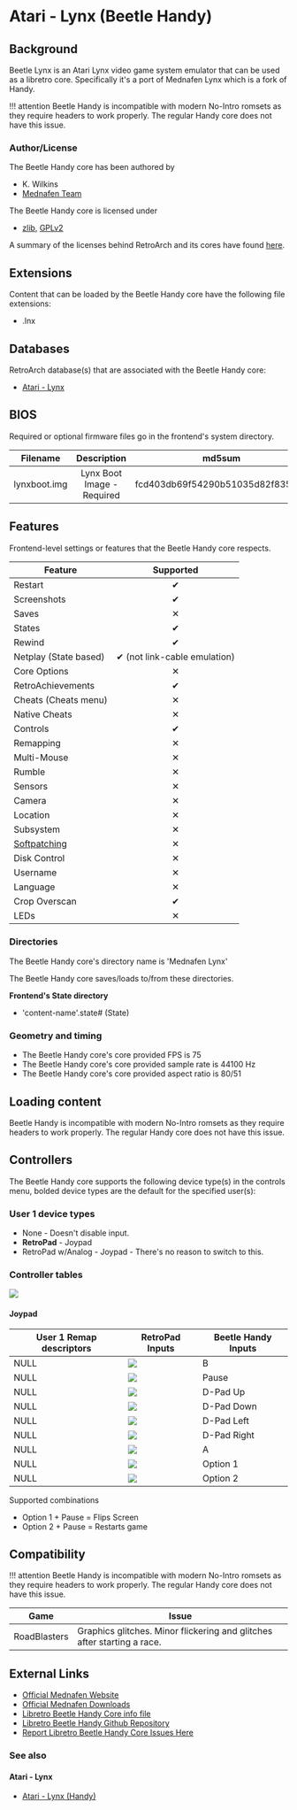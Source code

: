 # Atari - Lynx (Beetle Handy)

## Background

Beetle Lynx is an Atari Lynx video game system emulator that can be used as a libretro core. Specifically it's a port of Mednafen Lynx which is a fork of Handy.

!!! attention
	Beetle Handy is incompatible with modern No-Intro romsets as they require headers to work properly. The regular Handy core does not have this issue.

### Author/License

The Beetle Handy core has been authored by

- K. Wilkins
- [Mednafen Team](https://mednafen.github.io/)

The Beetle Handy core is licensed under

- [zlib](https://github.com/libretro/beetle-lynx-libretro/blob/master/mednafen/lynx/license.txt), [GPLv2](https://github.com/libretro/beetle-lynx-libretro/blob/master/COPYING)

A summary of the licenses behind RetroArch and its cores have found [here](https://docs.libretro.com/tech/licenses/).

## Extensions

Content that can be loaded by the Beetle Handy core have the following file extensions:

- .lnx

## Databases

RetroArch database(s) that are associated with the Beetle Handy core:

- [Atari - Lynx](https://github.com/libretro/libretro-database/blob/master/rdb/Atari%20-%20Lynx.rdb)

## BIOS

Required or optional firmware files go in the frontend's system directory.

|   Filename    |    Description             |              md5sum              |
|:-------------:|:--------------------------:|:--------------------------------:|
| lynxboot.img  | Lynx Boot Image - Required | fcd403db69f54290b51035d82f835e7b |

## Features

Frontend-level settings or features that the Beetle Handy core respects.

| Feature           | Supported |
|-------------------|:---------:|
| Restart           | ✔         |
| Screenshots       | ✔         |
| Saves             | ✕         |
| States            | ✔         |
| Rewind            | ✔         |
| Netplay (State based) | ✔ (not link-cable emulation)         |
| Core Options      | ✕         |
| RetroAchievements | ✔         |
| Cheats (Cheats menu) | ✕         |
| Native Cheats     | ✕         |
| Controls          | ✔         |
| Remapping         | ✕         |
| Multi-Mouse       | ✕         |
| Rumble            | ✕         |
| Sensors           | ✕         |
| Camera            | ✕         |
| Location          | ✕         |
| Subsystem         | ✕         |
| [Softpatching](https://docs.libretro.com/guides/softpatching/) | ✕         |
| Disk Control      | ✕         |
| Username          | ✕         |
| Language          | ✕         |
| Crop Overscan     | ✔         |
| LEDs              | ✕         |

### Directories

The Beetle Handy core's directory name is 'Mednafen Lynx'

The Beetle Handy core saves/loads to/from these directories.

**Frontend's State directory**

- 'content-name'.state# (State)

### Geometry and timing

- The Beetle Handy core's core provided FPS is 75
- The Beetle Handy core's core provided sample rate is 44100 Hz
- The Beetle Handy core's core provided aspect ratio is 80/51

## Loading content

Beetle Handy is incompatible with modern No-Intro romsets as they require headers to work properly. The regular Handy core does not have this issue.

## Controllers

The Beetle Handy core supports the following device type(s) in the controls menu, bolded device types are the default for the specified user(s):

### User 1 device types

- None - Doesn't disable input.
- **RetroPad** - Joypad
- RetroPad w/Analog - Joypad - There's no reason to switch to this.

### Controller tables

![](images/Controllers/beetle_lynx_retropad.png)

#### Joypad

| User 1 Remap descriptors | RetroPad Inputs                           | Beetle Handy Inputs |
|--------------------------|-------------------------------------------|---------------------|
| NULL                     | ![](images/RetroPad/Retro_B_Round.png)    | B                   |
| NULL                     | ![](images/RetroPad/Retro_Start.png)      | Pause               |
| NULL                     | ![](images/RetroPad/Retro_Dpad_Up.png)    | D-Pad Up            |
| NULL                     | ![](images/RetroPad/Retro_Dpad_Down.png)  | D-Pad Down          |
| NULL                     | ![](images/RetroPad/Retro_Dpad_Left.png)  | D-Pad Left          |
| NULL                     | ![](images/RetroPad/Retro_Dpad_Right.png) | D-Pad Right         |
| NULL                     | ![](images/RetroPad/Retro_A_Round.png)    | A                   |
| NULL                     | ![](images/RetroPad/Retro_L1.png)         | Option 1            |
| NULL                     | ![](images/RetroPad/Retro_R1.png)         | Option 2            |

Supported combinations

* Option 1 + Pause = Flips Screen
* Option 2 + Pause = Restarts game

## Compatibility

!!! attention
	Beetle Handy is incompatible with modern No-Intro romsets as they require headers to work properly. The regular Handy core does not have this issue.

| Game             | Issue                                                                   |
|------------------|-------------------------------------------------------------------------|
|  RoadBlasters  | Graphics glitches. Minor flickering and glitches after starting a race.   |

## External Links

- [Official Mednafen Website](https://mednafen.github.io/)
- [Official Mednafen Downloads](https://mednafen.github.io/releases/)
- [Libretro Beetle Handy Core info file](https://github.com/libretro/libretro-super/blob/master/dist/info/mednafen_lynx_libretro.info)
- [Libretro Beetle Handy Github Repository](https://github.com/libretro/beetle-lynx-libretro)
- [Report Libretro Beetle Handy Core Issues Here](https://github.com/libretro/beetle-lynx-libretro/issues)

### See also

#### Atari - Lynx

- [Atari - Lynx (Handy)](https://docs.libretro.com/library/handy/)